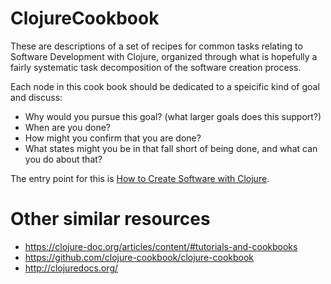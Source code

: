# ClojureCookbook
These are descriptions of a set of recipes for common tasks relating
to Software Development with Clojure, organized through what is
hopefully a fairly systematic task decomposition of the software
creation process.

Each node in this cook book should be dedicated to a speicific kind of goal and discuss:
- Why would you pursue this goal? (what larger goals does this support?)
- When are you done?
- How might you confirm that you are done?
- What states might you be in that fall short of being done, and what
  can you do about that?
  
The entry point for this is [How to Create Software with Clojure].

# Other similar resources

- https://clojure-doc.org/articles/content/#tutorials-and-cookbooks
- https://github.com/clojure-cookbook/clojure-cookbook
- http://clojuredocs.org/

[How to Create Software with Clojure]:./ToCreateSoftware.md
